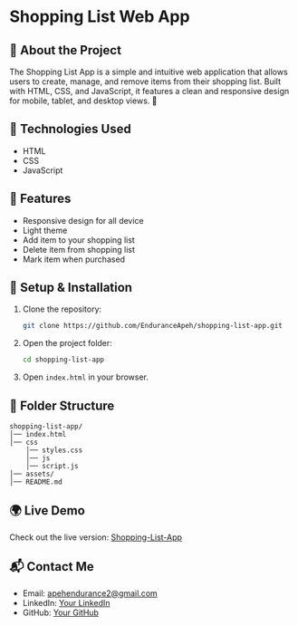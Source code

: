 # Shopping List Web App

## 📌 About the Project
The Shopping List App is a simple and intuitive web application that allows users to create, manage, and remove items from their shopping list. Built with HTML, CSS, and JavaScript, it features a clean and responsive design for mobile, tablet, and desktop views. 🚀

## 🚀 Technologies Used
- HTML
- CSS
- JavaScript

## 🎨 Features
- Responsive design for all device
- Light theme
- Add item to your shopping list
- Delete item from shopping list
- Mark item when purchased

## 🔧 Setup & Installation
1. Clone the repository:
   ```sh
   git clone https://github.com/EnduranceApeh/shopping-list-app.git
   ```
2. Open the project folder:
   ```sh
   cd shopping-list-app
   ```
3. Open `index.html` in your browser.

## 📂 Folder Structure
```
shopping-list-app/
│── index.html
│── css
    │── styles.css
    │── js
    │── script.js
│── assets/
│── README.md
```

## 🌍 Live Demo
Check out the live version: [Shopping-List-App](https://yourportfolio.com)

## 📬 Contact Me
- Email: apehendurance2@gmail.com
- LinkedIn: [Your LinkedIn](https://linkedin.com/in/yourname)
- GitHub: [Your GitHub](https://github.com/your-username)
